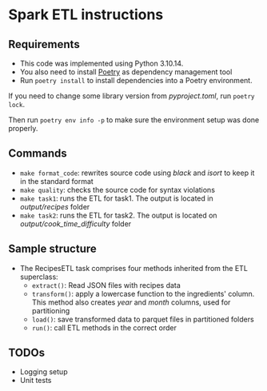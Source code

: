 # Spark ETL instructions


## Requirements
- This code was implemented using Python 3.10.14.
- You also need to install [Poetry](https://python-poetry.org/) as dependency management tool
- Run `poetry install` to install dependencies into a Poetry environment.

If you need to change some library version from *pyproject.toml*, run `poetry lock`.

Then run `poetry env info -p` to make sure the environment setup was done properly.


## Commands

- `make format_code`: rewrites source code using *black* and *isort* to keep it in the standard format
- `make quality`: checks the source code for syntax violations
- `make task1`: runs the ETL for task1. The output is located in *output/recipes* folder
- `make task2`: runs the ETL for task2. The output is located on *output/cook_time_difficulty* folder


## Sample structure

- The RecipesETL task comprises four methods inherited from the ETL superclass:
  - `extract()`: Read JSON files with recipes data
  - `transform()`: apply a lowercase function to the ingredients' column. This method also creates *year* and *month* columns, used for partitioning
  - `load()`: save transformed data to parquet files in partitioned folders
  - `run()`: call ETL methods in the correct order


## TODOs
- Logging setup
- Unit tests
